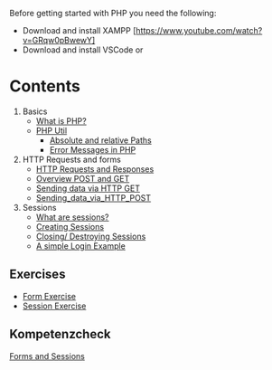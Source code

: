 Before getting started with PHP you need the following:
 - Download and install XAMPP [https://www.youtube.com/watch?v=GRqw0pBwewY]
 - Download and install VSCode or 
# Contents
1. Basics
   - [What is PHP?](php_history.md)
   - [PHP Util](php_basics.md)
      - [Absolute and relative Paths](absolute_relative_paths.md)
      - [Error Messages in PHP](php_error_messages.md)
3. HTTP Requests and forms
   - [HTTP Requests and Responses](http_requests_responses.md)
   - [Overview POST and GET](post_get_overview.md)
   - [Sending data via HTTP GET](sending_data_via_http_get.md)
   - [Sending_data_via_HTTP_POST](sending_data_via_http_post.md)
4. Sessions
   - [What are sessions?](what_are_sessions.md)
   - [Creating Sessions](creating_sessions.md)
   - [Closing/ Destroying Sessions](deleting_destroying_sessions.md)
   - [A simple Login Example](simple_login_logout_example.md)
  
## Exercises
- [Form Exercise](php_form_exercise.md)
- [Session Exercise](php_session_exercise.md)

## Kompetenzcheck
[Forms and Sessions](php_form_sessions_kompetenzcheck.md)
